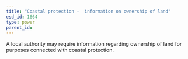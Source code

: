 ```yaml
---
title: "Coastal protection -  information on ownership of land"
esd_id: 1664
type: power
parent_id:  
---
```


A local authority may require information regarding ownership of land for purposes connected with coastal protection. 

